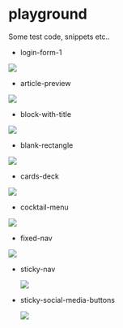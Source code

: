 ﻿# playground

Some test code, snippets etc..

+ login-form-1
  
![](https://github.com/ynagay-js/playground/assets/172784588/19bec806-8d2c-46f4-a893-6f942540d80a)
  
+ article-preview

![](https://github.com/ynagay-js/playground/assets/172784588/9d34ae3a-189d-469a-8012-a20e47252d33)

+ block-with-title
  
![](https://github.com/ynagay-js/playground/assets/172784588/5b5eea0f-e93b-4835-a675-b73479a049a5)

+ blank-rectangle
  
![](https://github.com/user-attachments/assets/8fb5e3b4-a342-430c-b9eb-eedbb067688b)  

+ cards-deck

![](https://github.com/user-attachments/assets/375e2186-5943-45f0-ba7d-93cf74c57035)

+ cocktail-menu

![](https://github.com/user-attachments/assets/9bbb95d3-5b56-4426-a6f3-10abad33cc79)

+ fixed-nav

![](https://github.com/user-attachments/assets/87440450-7a51-4a48-9158-5c51b71a76c1)

+ sticky-nav

  ![](https://github.com/user-attachments/assets/7b3d0a7f-a66a-44f4-9be1-6fc209a4dca9)

+ sticky-social-media-buttons

  ![](https://github.com/user-attachments/assets/f089da1a-92a9-43ae-9049-498714899e07)
